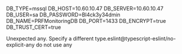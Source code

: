 DB_TYPE=mssql
DB_HOST=10.60.10.47
DB_SERVER=10.60.10.47
DB_USER=sa
DB_PASSWORD=Bl4ck3y34dmin
DB_NAME=PRFMonitoringDB
DB_PORT=1433
DB_ENCRYPT=true
DB_TRUST_CERT=true


Unexpected any. Specify a different type.eslint@typescript-eslint/no-explicit-any do not use any

